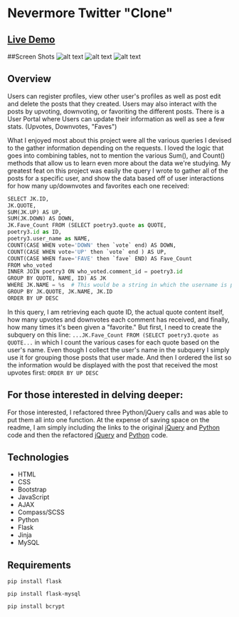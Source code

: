 # Nevermore Twitter "Clone"

## [Live Demo](www.dannyarango.com/nevermore)

##Screen Shots
![alt text](../master/static/images/ss1.png "Screen Shot 1")
![alt text](../master/static/images/ss2.png "Screen Shot 2")
![alt text](../master/static/images/ss3.png "Screen Shot 3")


## Overview
Users can register profiles, view other user's profiles as well as post edit and delete the posts that they created.   Users may also interact with the posts by upvoting, downvoting, or favoriting the different posts.  There is a User Portal where Users can update their information as well as see a few stats. (Upvotes, Downvotes, "Faves")

What I enjoyed most about this project were all the various queries I devised to the gather information depending on the requests.  I loved the logic that goes into combining tables, not to mention the various Sum(), and Count() methods that allow us to learn even more about the data we're studying.  My greatest feat on this project was easily the query I wrote to gather all of the posts for a specific user, and show the data based off of user interactions for how many up/downvotes and favorites each one received:

```Python
SELECT JK.ID, 
JK.QUOTE, 
SUM(JK.UP) AS UP, 
SUM(JK.DOWN) AS DOWN, 
JK.Fave_Count FROM (SELECT poetry3.quote as QUOTE, 
poetry3.id as ID, 
poetry3.user_name as NAME, 
COUNT(CASE WHEN vote='DOWN' then `vote` end) AS DOWN,
COUNT(CASE WHEN vote='UP' then `vote` end ) AS UP,
COUNT(CASE WHEN fave='FAVE' then `fave` END) AS Fave_Count
FROM who_voted 
INNER JOIN poetry3 ON who_voted.comment_id = poetry3.id 
GROUP BY QUOTE, NAME, ID) AS JK 
WHERE JK.NAME = %s  # This would be a string in which the username is passed into
GROUP BY JK.QUOTE, JK.NAME, JK.ID 
ORDER BY UP DESC
```

In this query, I am retrieving each quote ID, the actual quote content itself, how many upvotes and downvotes each comment has received, and finally, how many times it's been given a "favorite."  But first, I need to create the subquery on this line: `...JK.Fave_Count FROM (SELECT poetry3.quote as QUOTE...` in which I count the various cases for each quote based on the user's name.  Even though I collect the user's name in the subquery I simply use it for grouping those posts that user made.  And then I ordered the list so the information would be displayed with the post that received the most upvotes first: `ORDER BY UP DESC`

## For those interested in delving deeper:

For those interested, I refactored three Python/jQuery calls and was able to put them all into one function.  At the expense of saving space on the readme, I am simply including the links to the original [jQuery](../master/static/js/doNotUse.js) and [Python](../master/static/js/doNotUse.py) code and then the refactored [jQuery](../master/static/js/refactored.js) and [Python](../master/static/js/refactored.py) code.




## Technologies
- HTML
- CSS
- Bootstrap
- JavaScript
- AJAX
- Compass/SCSS
- Python
- Flask
- Jinja
- MySQL

## Requirements
`pip install flask`

`pip install flask-mysql`

`pip install bcrypt`

